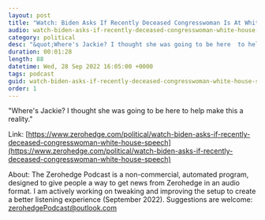 ```yaml
---
layout: post
title: "Watch: Biden Asks If Recently Deceased Congresswoman Is At White House Speech"
audio: watch-biden-asks-if-recently-deceased-congresswoman-white-house-speech-0
category: political
desc: "&quot;Where's Jackie? I thought she was going to be here  to help make this a reality.&quot;"
duration: 00:01:28
length: 88
datetime: Wed, 28 Sep 2022 16:05:00 +0000
tags: podcast
guid: watch-biden-asks-if-recently-deceased-congresswoman-white-house-speech-0
order: 1
---
```

&quot;Where's Jackie? I thought she was going to be here  to help make this a reality.&quot;

Link: [https://www.zerohedge.com/political/watch-biden-asks-if-recently-deceased-congresswoman-white-house-speech](https://www.zerohedge.com/political/watch-biden-asks-if-recently-deceased-congresswoman-white-house-speech)

About: The Zerohedge Podcast is a non-commercial, automated program, designed to give people a way to get news from Zerohedge in an audio format.  I am actively working on tweaking and improving the setup to create a better listening experience (September 2022).  Suggestions are welcome: [zerohedgePodcast@outlook.com](mailto:zerohedgePodcast@outlook.com)